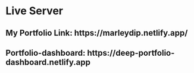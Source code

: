<h1>Live Server</h1>
<h2>My Portfolio Link: https://marleydip.netlify.app/</h2>
<h2>Portfolio-dashboard: https://deep-portfolio-dashboard.netlify.app</h2>
